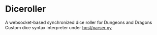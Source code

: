 # Diceroller
A websocket-based synchronized dice roller for Dungeons and Dragons
<br>
Custom dice syntax interpreter under [host/parser.py](host/parser.py)
